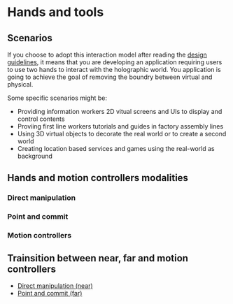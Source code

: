 # Hands and tools
## Scenarios
If you choose to adopt this interaction model after reading the <a href="mixed-reality-docs/interaction-fundamentals.md">design guidelines</a>, it means that you are developing an application requiring users to use two hands to interact with the holographic world. You application is going to achieve the goal of removing the boundry between virtual and physical.

Some specific scenarios might be:
* Providing information workers 2D vitual screens and UIs to display and control contents
* Proviing first line workers tutorials and guides in factory assembly lines
* Using 3D virtual objects to decorate the real world or to create a second world
* Creating location based services and games using the real-world as background

## Hands and motion controllers modalities
### Direct manipulation
### Point and commit
### Motion controllers
## Trainsition between near, far and motion controllers
* [Direct manipulation (near)](direct-manipulation.md)
* [Point and commit (far)](point-and-commit.md)
